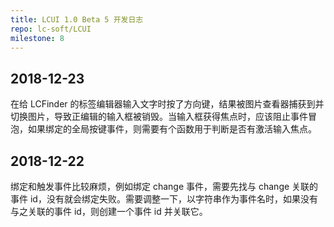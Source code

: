 ```yaml
---
title: LCUI 1.0 Beta 5 开发日志
repo: lc-soft/LCUI
milestone: 8
---
```

## 2018-12-23
在给 LCFinder 的标签编辑器输入文字时按了方向键，结果被图片查看器捕获到并切换图片，导致正编辑的输入框被销毁。当输入框获得焦点时，应该阻止事件冒泡，如果绑定的全局按键事件，则需要有个函数用于判断是否有激活输入焦点。

## 2018-12-22

绑定和触发事件比较麻烦，例如绑定 change 事件，需要先找与 change 关联的事件 id，没有就会绑定失败。需要调整一下，以字符串作为事件名时，如果没有与之关联的事件 id，则创建一个事件 id 并关联它。

